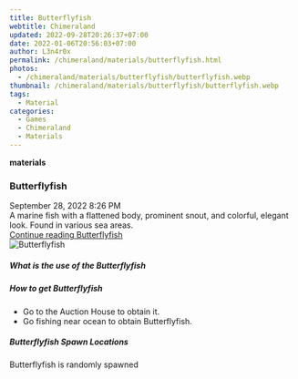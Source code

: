 ```yaml
---
title: Butterflyfish
webtitle: Chimeraland
updated: 2022-09-28T20:26:37+07:00
date: 2022-01-06T20:56:03+07:00
author: L3n4r0x
permalink: /chimeraland/materials/butterflyfish.html
photos:
  - /chimeraland/materials/butterflyfish/butterflyfish.webp
thumbnail: /chimeraland/materials/butterflyfish/butterflyfish.webp
tags:
  - Material
categories:
  - Games
  - Chimeraland
  - Materials
---
```


<section id="bootstrap-wrapper">
  <link
    rel="stylesheet"
    href="https://cdn.statically.io/gh/dimaslanjaka/Web-Manajemen/40ac3225/css/bootstrap-4.5-wrapper.css"
  />
  <div
    class="row g-0 border rounded overflow-hidden flex-md-row mb-4 shadow-sm position-relative"
  >
    <div class="col p-4 d-flex flex-column position-static">
      <strong class="d-inline-block mb-2 text-success">materials</strong>
      <h3 class="mb-0">Butterflyfish</h3>
      <div class="mb-1 text-muted">September 28, 2022 8:26 PM</div>
      <div class="mb-2 border p-1">
        A marine fish with a flattened body, prominent snout, and colorful,
        elegant look. Found in various sea areas.
      </div>
      <a href="#" class="stretched-link d-none"
        >Continue reading Butterflyfish</a
      >
    </div>
    <div class="col-auto d-none d-lg-block">
      <img
        src="/chimeraland/materials/butterflyfish/butterflyfish.webp"
        alt="Butterflyfish"
      />
    </div>
  </div>
  <div class="row">
    <div class="col-lg-6 col-12 mb-2">
      <div class="card">
        <div class="card-body">
          <h5 class="card-title">What is the use of the Butterflyfish</h5>
          <div class="card-text"><ul></ul></div>
        </div>
      </div>
    </div>
    <div class="col-lg-6 col-12 mb-2">
      <div class="card">
        <div class="card-body">
          <h5 class="card-title">How to get Butterflyfish</h5>
          <div class="card-text">
            <ul>
              <li>Go to the Auction House to obtain it.</li>
              <li>Go fishing near ocean to obtain Butterflyfish.</li>
            </ul>
          </div>
        </div>
      </div>
    </div>
    <div class="col-12 mb-2">
      <h5>Butterflyfish Spawn Locations</h5>
      <p>Butterflyfish is randomly spawned</p>
    </div>
  </div>
</section>
